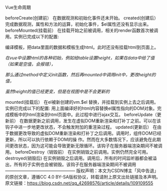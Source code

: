 Vue生命周期

beforeCreate(创建前）
在数据观测和初始化事件还未开始。
created(创建后）
完成数据观测，属性和方法的运算，初始化事件，$el属性还没有显示出来。
beforeMounted(挂载前）
在挂载开始之前被调用，相关的render函数首次被调用。实例已完成以下的配置:

编译模板，把data里面的数据和模板生成html。此时还没有挂载html到页面上。

*在vue中设置html的各种初始，例如给table设置height，如果在data中给了值（如果是空值，会报错），*

*那么通过method中定义init函数，然后再mounted中调用init中，更改height的值，*

*虽然height的值已经更变，但是在视图中是不会更新的*



mounted(挂载后）
在el被新创建的vm.$el 替换，并挂载到实例上去之后调用。实例已完成以下的配置:
用上面编译好的html内容替换el属性指向的DOM对象。完成模板中的html渲染到html页面中。此过程中进行ajax交互。
beforeUpdate（更新前）
在数据更新之前调用，发生在虚拟DOM重新渲染和打补丁之前。可以在该钩子中进一步地更改状态，不会触发附加的重渲染过程。
updated(更新后）
在由于数据更改导致的虚拟DOM重新渲染和打补丁之后调用。调用时，组件DOM已经更新，所以可以执行依赖于DOM的操
作。然而在大多数情况下，应该避免在此期间更改状态，因为这可能会导致更新无限循环。该钩子在服务器端渲染期间不被调用。
beforeDestroy（销毁前）
在实例销毁之前调用。实例仍然完全可用。
destroyed(销毁后)
在实例销毁之后调用。调用后，所有的时间监听器都会被溢出，所有的子实例也会被销毁。该钩子在服务器端渲染期间不被调用
————————————————
版权声明：本文为CSDN博主「风中告退」的原创文章，遵循CC 4.0 BY-SA版权协议，转载请附上原文出处链接及本声明。
原文链接：https://blog.csdn.net/qq_42698576/article/details/109109555